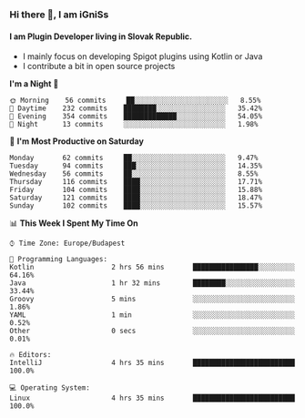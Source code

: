 ### Hi there 👋, I am iGniSs

#### I am Plugin Developer living in Slovak Republic.
- I mainly focus on developing Spigot plugins using Kotlin or Java
- I contribute a bit in open source projects

<!--START_SECTION:waka-->
**I'm a Night 🦉** 

```text
🌞 Morning    56 commits     ██░░░░░░░░░░░░░░░░░░░░░░░   8.55% 
🌆 Daytime    232 commits    ████████░░░░░░░░░░░░░░░░░   35.42% 
🌃 Evening    354 commits    █████████████░░░░░░░░░░░░   54.05% 
🌙 Night      13 commits     ░░░░░░░░░░░░░░░░░░░░░░░░░   1.98%

```
📅 **I'm Most Productive on Saturday** 

```text
Monday       62 commits     ██░░░░░░░░░░░░░░░░░░░░░░░   9.47% 
Tuesday      94 commits     ███░░░░░░░░░░░░░░░░░░░░░░   14.35% 
Wednesday    56 commits     ██░░░░░░░░░░░░░░░░░░░░░░░   8.55% 
Thursday     116 commits    ████░░░░░░░░░░░░░░░░░░░░░   17.71% 
Friday       104 commits    ████░░░░░░░░░░░░░░░░░░░░░   15.88% 
Saturday     121 commits    ████░░░░░░░░░░░░░░░░░░░░░   18.47% 
Sunday       102 commits    ████░░░░░░░░░░░░░░░░░░░░░   15.57%

```


📊 **This Week I Spent My Time On** 

```text
⌚︎ Time Zone: Europe/Budapest

💬 Programming Languages: 
Kotlin                   2 hrs 56 mins       ████████████████░░░░░░░░░   64.16% 
Java                     1 hr 32 mins        ████████░░░░░░░░░░░░░░░░░   33.44% 
Groovy                   5 mins              ░░░░░░░░░░░░░░░░░░░░░░░░░   1.86% 
YAML                     1 min               ░░░░░░░░░░░░░░░░░░░░░░░░░   0.52% 
Other                    0 secs              ░░░░░░░░░░░░░░░░░░░░░░░░░   0.01%

🔥 Editors: 
IntelliJ                 4 hrs 35 mins       █████████████████████████   100.0%

💻 Operating System: 
Linux                    4 hrs 35 mins       █████████████████████████   100.0%

```


<!--END_SECTION:waka-->